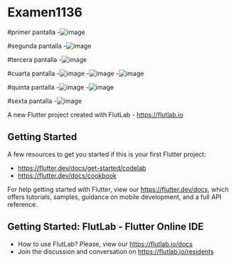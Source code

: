 # Examen1136

#primer pantalla
-![image](https://github.com/user-attachments/assets/67985935-26bb-4fcc-917a-6031cfb05555)

#segunda pantalla
-![image](https://github.com/user-attachments/assets/fdc4e3a7-e06f-4596-868b-045807502e28)

#tercera pantalla
-![image](https://github.com/user-attachments/assets/312c87a4-b3bf-4394-9d0d-a3635e56825e)

#cuarta pantalla
-![image](https://github.com/user-attachments/assets/3c39702a-752f-4667-a818-98e2fbf9e444)
-![image](https://github.com/user-attachments/assets/1c5251e2-75be-4116-90fa-6b5233c90545)
-![image](https://github.com/user-attachments/assets/1a0c56ce-97cf-409e-b059-4e7b814f4bf9)

#quinta pantalla
-![image](https://github.com/user-attachments/assets/282dd600-6bc7-4684-a9df-fc2b673ccf69)
-![image](https://github.com/user-attachments/assets/0552a895-65f0-45e3-a7eb-052eb8588c77)

#sexta pantalla
-![image](https://github.com/user-attachments/assets/269bd986-6cd4-4419-a1ae-6f2d8eaa0bf8)


A new Flutter project created with FlutLab - https://flutlab.io

## Getting Started

A few resources to get you started if this is your first Flutter project:

- https://flutter.dev/docs/get-started/codelab
- https://flutter.dev/docs/cookbook

For help getting started with Flutter, view our
https://flutter.dev/docs, which offers tutorials,
samples, guidance on mobile development, and a full API reference.

## Getting Started: FlutLab - Flutter Online IDE

- How to use FlutLab? Please, view our https://flutlab.io/docs
- Join the discussion and conversation on https://flutlab.io/residents
